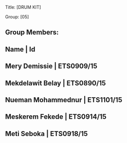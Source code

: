 Title: [DRUM KIT]

Group: [05]

Group Members:
-----------------------------------------------------------------------
Name                                   | Id
-----------------------------------------------------------------------
Mery Demissie                          | ETS0909/15
-----------------------------------------------------------------------
Mekdelawit Belay                       | ETS0890/15
-----------------------------------------------------------------------
Nueman Mohammednur                     | ETS1101/15
-----------------------------------------------------------------------
Meskerem Fekede                        | ETS0914/15
-----------------------------------------------------------------------
Meti Seboka                            | ETS0918/15
-----------------------------------------------------------------------
